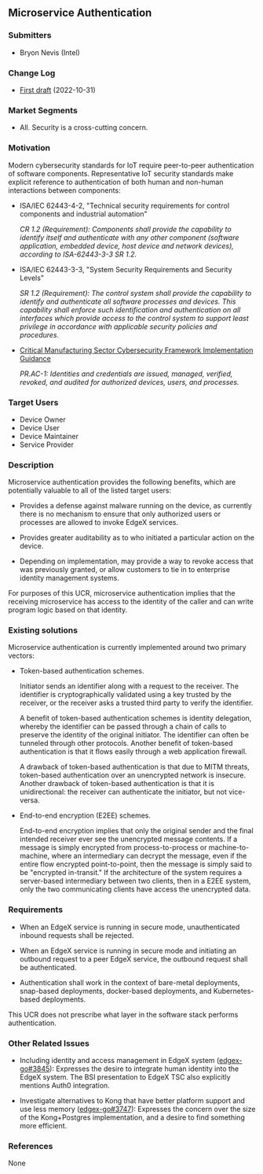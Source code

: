 ## Microservice Authentication

### Submitters

- Bryon Nevis (Intel)

### Change Log

- [First draft](https://github.com/edgexfoundry/edgex-docs/pull/659) (2022-10-31)

### Market Segments

- All.  Security is a cross-cutting concern.

### Motivation

Modern cybersecurity standards for IoT
require peer-to-peer authentication of software components.
Representative IoT security standards make explicit reference
to authentication of both human and non-human interactions between components:

- ISA/IEC 62443-4-2, "Technical security requirements for control components and industrial automation"

  _CR 1.2 (Requirement): Components shall provide the capability to
  identify itself and authenticate with any other component
  (software application, embedded device, host device and network devices),
  according to ISA-62443-3-3 SR 1.2._

- ISA/IEC 62443-3-3, "System Security Requirements and Security Levels"

  _SR 1.2 (Requirement): The control system shall provide the capability to
  identify and authenticate all software processes and devices. This capability
  shall enforce such identification and authentication on all interfaces which
  provide access to the control system to support least privilege in accordance
  with applicable security policies and procedures._

- [Critical Manufacturing Sector Cybersecurity Framework Implementation Guidance](https://www.cisa.gov/sites/default/files/publications/Critical_Manufacturing_Sector_Cybersecurity_Framework_Implementation_Guidance_FINAL_508.pdf)

  _PR.AC-1: Identities and credentials are issued, managed, verified,
  revoked, and audited for authorized devices, users, and processes._


### Target Users
- Device Owner
- Device User
- Device Maintainer
- Service Provider

### Description

Microservice authentication provides the following benefits,
which are potentially valuable to all of the listed target users:

- Provides a defense against malware running on the device,
  as currently there is no mechanism to ensure that only
  authorized users or processes are allowed to invoke EdgeX services.

- Provides greater auditability as to who initiated a particular
  action on the device.

- Depending on implementation, may provide a way to revoke
  access that was previously granted,
  or allow customers to tie in to enterprise
  identity management systems.

For purposes of this UCR, microservice authentication implies
that the receiving microservice has access to the identity
of the caller and can write program logic based on that identity.


### Existing solutions

Microservice authentication is currently implemented around two primary vectors:

- Token-based authentication schemes.

  Initiator sends an identifier along with a request to the receiver.
  The identifier is cryptographically validated using a key trusted by
  the receiver, or the receiver asks a trusted third party to verify the identifier.

  A benefit of token-based authentication schemes is identity delegation,
  whereby the identifier can be passed through a chain of calls to
  preserve the identity of the original initiator.
  The identifier can often be tunneled through other protocols.
  Another benefit of token-based authentication is that
  it flows easily through a web application firewall.

  A drawback of token-based authentication is that due to MITM threats,
  token-based authentication over an unencrypted network is insecure.
  Another drawback of token-based authentication is that it is unidirectional:
  the receiver can authenticate the initiator, but not vice-versa.

- End-to-end encryption (E2EE) schemes.

  End-to-end encryption implies that only the original sender 
  and the final intended receiver ever see the unencrypted message contents.
  If a message is simply encrypted from process-to-process or machine-to-machine,
  where an intermediary can decrypt the message,
  even if the entire flow encrypted point-to-point,
  then the message is simply said to be "encrypted in-transit."
  If the architecture of the system requires a server-based intermediary between two clients,
  then in a E2EE system, only the two communicating clients have access the unencrypted data.

### Requirements

- When an EdgeX service is running in secure mode,
  unauthenticated inbound requests shall be rejected.

- When an EdgeX service is running in secure mode
  and initiating an outbound request to a peer EdgeX service,
  the outbound request shall be authenticated.

- Authentication shall work in the context of bare-metal deployments,
  snap-based deployments, docker-based deployments, and Kubernetes-based deployments.

This UCR does not prescribe what layer in the software stack performs authentication.

### Other Related Issues

- Including identity and access management in EdgeX system
  ([edgex-go#3845](https://github.com/edgexfoundry/edgex-go/issues/3845)):
  Expresses the desire to integrate human identity into the EdgeX system.
  The BSI presentation to EdgeX TSC also explicitly mentions Auth0 integration.

- Investigate alternatives to Kong that have better platform support and use less memory
  ([edgex-go#3747](https://github.com/edgexfoundry/edgex-go/issues/3747)):
  Expresses the concern over the size of the Kong+Postgres implementation,
  and a desire to find something more efficient.


### References

None
